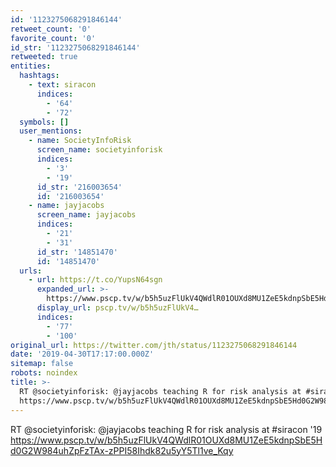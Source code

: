```yaml
---
id: '1123275068291846144'
retweet_count: '0'
favorite_count: '0'
id_str: '1123275068291846144'
retweeted: true
entities:
  hashtags:
    - text: siracon
      indices:
        - '64'
        - '72'
  symbols: []
  user_mentions:
    - name: SocietyInfoRisk
      screen_name: societyinforisk
      indices:
        - '3'
        - '19'
      id_str: '216003654'
      id: '216003654'
    - name: jayjacobs
      screen_name: jayjacobs
      indices:
        - '21'
        - '31'
      id_str: '14851470'
      id: '14851470'
  urls:
    - url: https://t.co/YupsN64sgn
      expanded_url: >-
        https://www.pscp.tv/w/b5h5uzFlUkV4QWdlR01OUXd8MU1ZeE5kdnpSbE5Hd0G2W984uhZpFzTAx-zPPI58Ihdk82u5yY5Tl1ve_Kqy
      display_url: pscp.tv/w/b5h5uzFlUkV4…
      indices:
        - '77'
        - '100'
original_url: https://twitter.com/jth/status/1123275068291846144
date: '2019-04-30T17:17:00.000Z'
sitemap: false
robots: noindex
title: >-
  RT @societyinforisk: @jayjacobs teaching R for risk analysis at #siracon '19
  https://www.pscp.tv/w/b5h5uzFlUkV4QWdlR01OUXd8MU1ZeE5kdnpSbE5Hd0G2W984uhZpFzTAx-zPPI58Ihdk82u5yY5Tl1ve_Kqy
---
```


RT @societyinforisk: @jayjacobs teaching R for risk analysis at #siracon '19 https://www.pscp.tv/w/b5h5uzFlUkV4QWdlR01OUXd8MU1ZeE5kdnpSbE5Hd0G2W984uhZpFzTAx-zPPI58Ihdk82u5yY5Tl1ve_Kqy